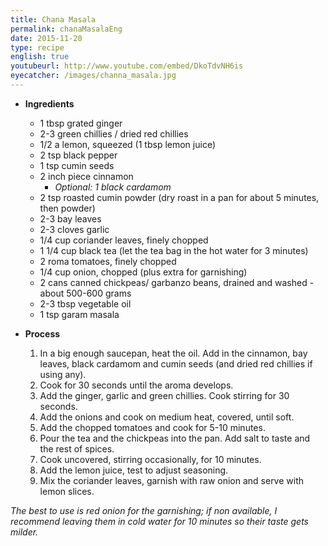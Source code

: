 ```yaml
---
title: Chana Masala
permalink: chanaMasalaEng
date: 2015-11-20
type: recipe
english: true
youtubeurl: http://www.youtube.com/embed/DkoTdvNH6is
eyecatcher: /images/channa_masala.jpg
---
```


* **Ingredients**

  * 1 tbsp grated ginger
  * 2-3 green chillies / dried red chillies
  * 1/2 a lemon, squeezed (1 tbsp lemon juice)
  * 2 tsp black pepper
  * 1 tsp cumin seeds
  * 2 inch piece cinnamon
     * _Optional: 1 black cardamom_
  * 2 tsp roasted cumin powder (dry roast in a pan for about 5 minutes, then powder)
  * 2-3 bay leaves
  * 2-3 cloves garlic
  * 1/4 cup coriander leaves, finely chopped
  * 1 1/4 cup black tea (let the tea bag in the hot water for 3 minutes)
  * 2 roma tomatoes, finely chopped
  * 1/4 cup onion, chopped (plus extra for garnishing)
  * 2 cans canned chickpeas/ garbanzo beans, drained and washed - about 500-600 grams
  * 2-3 tbsp vegetable oil
  * 1 tsp garam masala

* **Process**

  1. In a big enough saucepan, heat the oil. Add in the cinnamon, bay leaves, black cardamom and cumin seeds (and dried red chillies if using any). 
  2. Cook for 30 seconds until the aroma develops.
  3. Add the ginger, garlic and green chillies. Cook stirring for 30 seconds.
  4. Add the onions and cook on medium heat, covered, until soft.
  5. Add the chopped tomatoes and cook for 5-10 minutes.
  6. Pour the tea and the chickpeas into the pan. Add salt to taste and the rest of spices. 
  7. Cook uncovered, stirring occasionally, for 10 minutes.
  8. Add the lemon juice, test to adjust seasoning. 
  9. Mix the coriander leaves, garnish with raw onion and serve with lemon slices.

_The best to use is red onion for the garnishing; if non available, I recommend leaving them in cold water for 10 minutes so their taste gets milder._

